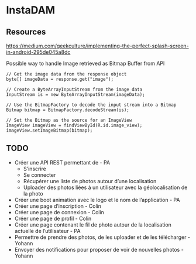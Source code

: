# InstaDAM

## Resources

https://medium.com/geekculture/implementing-the-perfect-splash-screen-in-android-295de045a8dc

Possible way to handle Image retrieved as Bitmap Buffer from API
```
// Get the image data from the response object
byte[] imageData = response.get("image");

// Create a ByteArrayInputStream from the image data
InputStream is = new ByteArrayInputStream(imageData);

// Use the BitmapFactory to decode the input stream into a Bitmap
Bitmap bitmap = BitmapFactory.decodeStream(is);

// Set the Bitmap as the source for an ImageView
ImageView imageView = findViewById(R.id.image_view);
imageView.setImageBitmap(bitmap);
```

## TODO 

- Créer une API REST permettant de - PA 
  - S’inscrire 
  - Se connecter 
  - Récupérer une liste de photos autour d’une localisation 
  - Uploader des photos liées à un utilisateur avec la géolocalisation de la photo 
- Créer une boot animation avec le logo et le nom de l’application - PA 
- Créer une page d’inscription - Colin 
- Créer une page de connexion - Colin 
- Créer une page de profil - Colin 
- Créer une page contenant le fil de photo autour de la localisation actuelle de l’utilisateur - PA 
- Permettre de prendre des photos, de les uploader et de les télécharger - Yohann 
- Envoyer des notifications pour proposer de voir de nouvelles photos - Yohann 